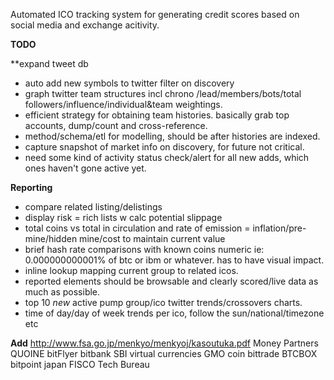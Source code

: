Automated ICO tracking system for generating credit scores based on social media and exchange acitivity.

**TODO**

**expand tweet db
* auto add new symbols to twitter filter on discovery
* graph twitter team structures incl chrono /lead/members/bots/total followers/influence/individual&team weightings.   
* efficient strategy for obtaining team histories. basically grab top accounts, dump/count and cross-reference. 
* method/schema/etl for modelling, should be after histories are indexed. 
* capture snapshot of market info on discovery, for future not critical.
* need some kind of activity status check/alert for all new adds, which ones haven't gone active yet.

**Reporting**
* compare related listing/delistings
* display risk = rich lists w calc potential slippage
* total coins vs total in circulation and rate of emission = inflation/pre-mine/hidden mine/cost to maintain current value
* brief hash rate comparisons with known coins numeric ie: 0.000000000001% of btc or ibm or whatever. has to have visual impact.
* inline lookup mapping current group to related icos.
* reported elements should be browsable and clearly scored/live data as much as possible.
* top 10 *new* active pump group/ico twitter trends/crossovers charts.
* time of day/day of week trends per ico, follow the sun/national/timezone etc


**Add**
http://www.fsa.go.jp/menkyo/menkyoj/kasoutuka.pdf
Money Partners
QUOINE
bitFlyer
bitbank
SBI virtual currencies
GMO coin
bittrade
BTCBOX
bitpoint japan
FISCO
Tech Bureau
